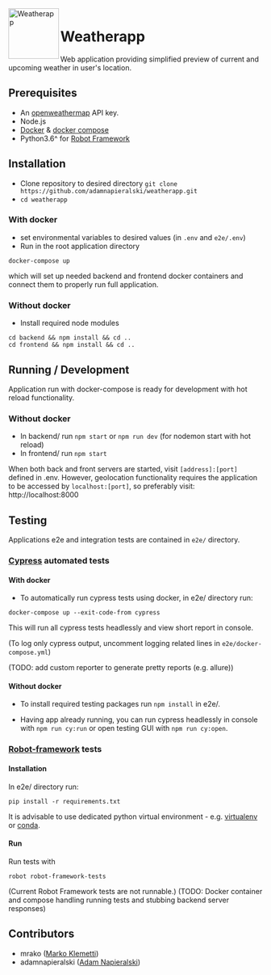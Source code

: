 <img align="left" src="./frontend/src/public/img/02.svg" title="ParkingApp" alt="Weatherapp" width="100" height="100">

# Weatherapp

Web application providing simplified preview of current and upcoming weather in user's location.

## Prerequisites
* An [openweathermap](http://openweathermap.org/) API key.
* Node.js
* [Docker](https://docs.docker.com/get-docker/) & [docker compose](https://docs.docker.com/compose/)
* Python3.6^ for [Robot Framework](https://robotframework.org/)

## Installation
* Clone repository to desired directory
`git clone https://github.com/adamnapieralski/weatherapp.git`
* `cd weatherapp`
### With docker
* set  environmental variables to desired values (in `.env` and `e2e/.env`)
* Run in the root application directory
```
docker-compose up
```
which will set up needed backend and frontend docker containers and connect them to properly run full application.

### Without docker
* Install required node modules
```
cd backend && npm install && cd ..
cd frontend && npm install && cd ..
```

## Running / Development
Application run with docker-compose is ready for development with hot reload functionality.

### Without docker
* In backend/ run `npm start` or `npm run dev` (for nodemon start with hot reload)
* In frontend/ run `npm start`

When both back and front servers are started, visit `[address]:[port]` defined in .env. However, geolocation functionality requires the application to be accessed by `localhost:[port]`, so preferably visit: http://localhost:8000

## Testing
Applications e2e and integration tests are contained in `e2e/` directory.

### [Cypress](https://www.cypress.io/) automated tests
#### With docker
* To automatically run cypress tests using docker, in e2e/ directory run:
```
docker-compose up --exit-code-from cypress
```
This will run all cypress tests headlessly and view short report in console.

(To log only cypress output, uncomment logging related lines in `e2e/docker-compose.yml`)

(TODO: add custom reporter to generate pretty reports (e.g. allure))

#### Without docker
* To install required testing packages run `npm install` in e2e/.

* Having app already running, you can run cypress headlessly in console with `npm run cy:run` or open testing GUI with `npm run cy:open`.



### [Robot-framework](https://robotframework.org/) tests
#### Installation
In e2e/ directory run:
```
pip install -r requirements.txt
```
It is advisable to use dedicated python virtual environment - e.g. [virtualenv](https://virtualenv.pypa.io/en/latest/) or [conda](https://docs.conda.io/en/latest/).

#### Run

Run tests with
```
robot robot-framework-tests
```
(Current Robot Framework tests are not runnable.)
(TODO: Docker container and compose handling running tests and stubbing backend server responses)

## Contributors
* mrako ([Marko Klemetti](http://mrako.com/))
* adamnapieralski ([Adam Napieralski](http://adamnapieralski.github.io))

